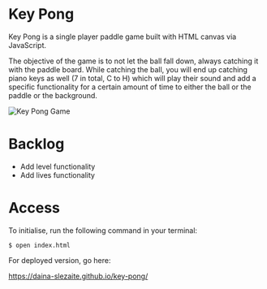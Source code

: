 # Key Pong
Key Pong is a single player paddle game built with HTML canvas via JavaScript. 

The objective of the game is to not let the ball fall down, always catching it with the paddle board. While catching the ball, you will end up catching piano keys as well (7 in total, C to H) which will play their sound and add a specific functionality for a certain amount of time to either the ball or the paddle or the background.

![Key Pong Game](https://i.postimg.cc/nzs8jgds/key-pong-image.png "Key Pong")


# Backlog
* Add level functionality
* Add lives functionality


# Access
To initialise, run the following command in your terminal:

```
$ open index.html
```

For deployed version, go here:

https://daina-slezaite.github.io/key-pong/
